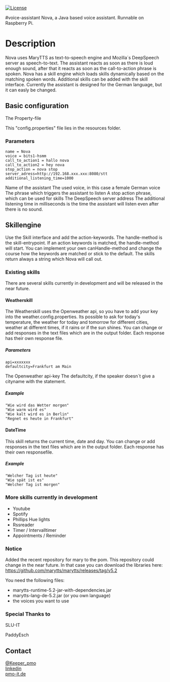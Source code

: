 [![License](https://img.shields.io/badge/License-Apache%202.0-green.svg)](https://opensource.org/licenses/Apache-2.0)

#voice-assistant
Nova, a Java based voice assistant. Runnable on Raspberry Pi. 


# Description
Nova uses MaryTTS as text-to-speech engine and Mozilla´s DeepSpeech server as speech-to-text. The assistant reacts as soon as there is loud enough sound, after that it reacts as soon as the call-to-action phrase is spoken.
Nova has a skill engine which loads skills dynamically based on the matching spoken words. Additional skills can be added with the skill interface. Currently the assistant is designed for the German language, but it can easly be changed.


## Basic configuration
The Property-file

This "config.properties" file lies in the resources folder.

### Parameters
```
name = Nova
voice = bits1-hsmm
call_to_action1 = hallo nova
call_to_action2 = hey nova
stop_action = nova stop
server_adress=http://192.168.xxx.xxx:8080/stt
additional_listening_time=1000
```

Name of the assistant
The used voice, in this case a female German voice
The phrase which triggers the assistant to listen
A stop action phrase, which can be used for skills
The DeepSpeech server address
The additional listening time in milliseconds is the time the assistant will listen even after there is no sound.


## Skillengine
Use the Skill interface and add the action-keywords. The handle-method is the skill-entrypoint. If an action keywords is matched, the handle-method will start.
You can implement your own canHandle-method and change the course how the keywords are matched or stick to the default. The skills return always a string which Nova will call out.

### Existing skills
There are several skills currently in development and will be released in the near future.

#### Weatherskill
The Weatherskill uses the Openweather api, so you have to add your key into the weather.config.properties. Its possible to ask for today's temperature, the weather for today and tomorrow for different cities, weather at different times, if it rains or if the sun shines. You can change or add responses in the text files which are in the output folder. Each response has their own response file.

##### Parameters
```
api=xxxxxxx
defaultcity=Frankfurt am Main
```

The Openweather api-key
The defaultcity, if the speaker doesn´t give a cityname with the statement.

##### Example
```
"Wie wird das Wetter morgen"
"Wie warm wird es"
"Wie kalt wird es in Berlin"
"Regnet es heute in Frankfurt"
```

#### DateTime
This skill returns the current time, date and day. You can change or add responses in the text files which are in the output folder. Each response has their own responsefile.


##### Example
```
"Welcher Tag ist heute"
"Wie spät ist es"
"Welcher Tag ist morgen"
```

### More skills currently in development
- Youtube
- Spotify
- Phillips Hue lights
- Rssreader
- Timer / Intervalltimer
- Appointments / Reminder

### Notice
Added the recent repository for mary to the pom. This repository could change in the near future.
In that case you can download the libraries here: https://github.com/marytts/marytts/releases/tag/v5.2

You need the following files:
   - marytts-runtime-5.2-jar-with-dependencies.jar
   - marytts-lang-de-5.2.jar (or you own language)
   - the voices you want to use


### Special Thanks to
SLU-IT

PaddyEsch

## Contact
[@Keeper_pmo](https://twitter.com/Keeper_pmo)  
[linkedin](https://www.linkedin.com/in/pascal-moll-14980520b/)  
[pmo-it.de](https://pmo-it.de)
